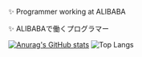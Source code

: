 ✨ Programmer working at ALIBABA

✨ ALIBABAで働くプログラマー

[![Anurag's GitHub stats](https://github-readme-stats.vercel.app/api?username=0niros)](https://github.com/anuraghazra/github-readme-stats)
![Top Langs](https://github-readme-stats.vercel.app/api/top-langs/?username=anuraghazra)
